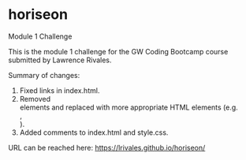 # horiseon

Module 1 Challenge

This is the module 1 challenge for the GW Coding Bootcamp course submitted by Lawrence Rivales.

Summary of changes:
1.  Fixed links in index.html.
2.  Removed <div> elements and replaced with more appropriate HTML elements (e.g. <section>, <footer>).
3.  Added comments to index.html and style.css.

URL can be reached here: https://lrivales.github.io/horiseon/